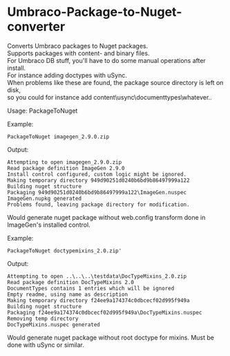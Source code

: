 Umbraco-Package-to-Nuget-converter
==================================

Converts Umbraco packages to Nuget packages.  
Supports packages with content- and binary files.  
For Umbraco DB stuff, you'll have to do some manual operations after install.  
For instance adding doctypes with uSync.  
When problems like these are found, the package source directory is left on disk,  
so you could for instance add content\usync\documenttypes\whatever..

Usage: PackageToNuget <inputfile>

Example:

    PackageToNuget imagegen_2.9.0.zip

Output:

    Attempting to open imagegen_2.9.0.zip  
    Read package definition ImageGen 2.9.0  
    Install control configured, custom logic might be ignored.  
    Making temporary directory 949d90251d0240b6bd9b86497999a122  
    Building nuget structure  
    Packaging 949d90251d0240b6bd9b86497999a122\ImageGen.nuspec  
    ImageGen.nupkg generated  
    Problems found, leaving package directory for modification.

Would generate nuget package without web.config transform done in ImageGen's installed control.

Example:

    PackageToNuget doctypemixins_2.0.zip'

Output:

    Attempting to open ..\..\..\testdata\DocTypeMixins_2.0.zip  
    Read package definition DocTypeMixins 2.0  
    DocumentTypes contains 1 entries which will be ignored  
    Empty readme, using name as description  
    Making temporary directory f24ee9a174374c0dbcecf02d995f949a  
    Building nuget structure  
    Packaging f24ee9a174374c0dbcecf02d995f949a\DocTypeMixins.nuspec  
    Removing temp directory  
    DocTypeMixins.nuspec generated  

Would generate nuget package without root doctype for mixins.
Must be done with uSync or similar.

